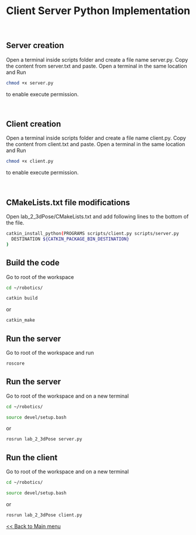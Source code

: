 # Client Server Python Implementation

<br>

## Server creation

Open a terminal inside scripts folder and create a file name server.py.
Copy the content from server.txt and paste. Open a terminal in the same location and Run

```sh
chmod +x server.py
```

to enable execute permission.

<br>

## Client creation

Open a terminal inside scripts folder and create a file name client.py.
Copy the content from client.txt and paste. Open a terminal in the same location and Run

```sh
chmod +x client.py
```

to enable execute permission.

<br>

## CMakeLists.txt file modifications

Open lab_2_3dPose/CMakeLists.txt and add following lines to the bottom of the file.

```sh
catkin_install_python(PROGRAMS scripts/client.py scripts/server.py
  DESTINATION ${CATKIN_PACKAGE_BIN_DESTINATION}
)

```

## Build the code 

Go to root of the workspace

```sh
cd ~/robotics/
```
```sh
catkin build
```
or
```sh
catkin_make
```

## Run the server

Go to root of the workspace and run

```sh
roscore
```

## Run the server

Go to root of the workspace and on a new terminal

```sh
cd ~/robotics/
```
```sh
source devel/setup.bash
```
or
```sh
rosrun lab_2_3dPose server.py
```

## Run the client

Go to root of the workspace and on a new terminal

```sh
cd ~/robotics/
```
```sh
source devel/setup.bash
```
or
```sh
rosrun lab_2_3dPose client.py
```

[<< Back to Main menu](../README.md)